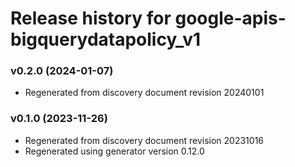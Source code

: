 # Release history for google-apis-bigquerydatapolicy_v1

### v0.2.0 (2024-01-07)

* Regenerated from discovery document revision 20240101

### v0.1.0 (2023-11-26)

* Regenerated from discovery document revision 20231016
* Regenerated using generator version 0.12.0


